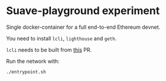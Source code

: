 # Suave-playground experiment

Single docker-container for a full end-to-end Ethereum devnet.

You need to install `lcli`, `lighthouse` and `geth`.

`lcli` needs to be built from [this](https://github.com/sigp/lighthouse/pull/5137) PR.

Run the network with:

```
./entrypoint.sh
```
